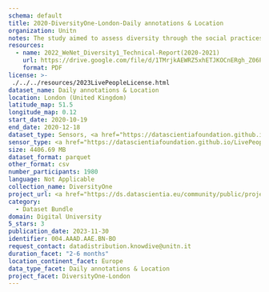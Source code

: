 ```yaml
---
schema: default
title: 2020-DiversityOne-London-Daily annotations & Location
organization: Unitn
notes: The study aimed to assess diversity through the social practices and daily behaviors of university students from eight different countries. The research was carried out in two phases. Initially, a large sample of students from Denmark, Italy, Mongolia, Paraguay, the United Kingdom, China, Mexico, and India, completed a survey on their social practices, as well as their socio-demographic, cultural, and psychological elements. In the second phase, a sub-sample of the respondents engaged in a four-week data collection by using an innovative smartphone application called iLog. This app collected data from thirty-four smartphone sensors around the clock, allowing for an in-depth investigation into the diversity and daily routines of university students across countries, both synchronically and diachronically.
resources:
  - name: 2022_WeNet_Diversity1_Technical-Report(2020-2021)
    url: https://drive.google.com/file/d/1TMrjkAEWRZ5xhETJKOCnERgh_Z06PO2E/view?usp=drive_link
    format: PDF
license: >-
 ./../../resources/2023LivePeopleLicense.html
dataset_name: Daily annotations & Location
location: London (United Kingdom)
latitude_map: 51.5
longitude_map: 0.12
start_date: 2020-10-19
end_date: 2020-12-18
dataset_type: Sensors, <a href="https://datascientiafoundation.github.io/LivePeople/datasets/2020-DV1-London-Diachronic-Interactions/">Diachronic-Interactions</a>,<a href="https://datascientiafoundation.github.io/LivePeople/datasets/2020-DV1-London-Synchronic-Interactions/">Synchronic-Interactions</a>
sensor_type: <a href="https://datascientiafoundation.github.io/LivePeople/datasets/2020-DV1-London-Location%20Event%20Per%20Time%20POI/">location event per time POI</a>, <a href="https://datascientiafoundation.github.io/LivePeople/datasets/2020-DV1-London-Location%20Event%20Per%20Time%20RD/">location event per time RD</a>, <a href="https://datascientiafoundation.github.io/LivePeople/datasets/2020-DV1-London-Time%20Diaries/"> Timediaries</a>, <a href ="https://datascientiafoundation.github.io/LivePeople/datasets/2020-DV1-London-Questionnaire%20Diversity%20A/">Questionnaire A</a>, <a href ="https://datascientiafoundation.github.io/LivePeople/datasets/2020-DV1-London-Questionnaire%20Diversity%20B/">Questionnaire B</a>, <a href ="https://datascientiafoundation.github.io/LivePeople/datasets/2020-DV1-London-Questionnaire%20Diversity%20C/">Questionnaire C</a>
size: 4406.69 MB
dataset_format: parquet
other_format: csv
number_participants: 1980
language: Not Applicable
collection_name: DiversityOne
project_url: <a href="https://ds.datascientia.eu/community/public/projects/ff8fb8d9-ecfd-4c39-bc09-c80eb4d90406">https://ds.datascientia.eu/community/public/projects/ff8fb8d9-ecfd-4c39-bc09-c80eb4d90406</a>
category: 
  - Dataset Bundle
domain: Digital University
5_stars: 3
publication_date: 2023-11-30
identifier: 004.AAAD.AAE.BN-BO
request_contact: datadistribution.knowdive@unitn.it
duration_facet: "2-6 months"
location_continent_facet: Europe
data_type_facet: Daily annotations & Location
project_facet: DiversityOne-London
---
```

